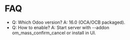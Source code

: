 # FAQ

- Q: Which Odoo version? A: 16.0 (OCA/OCB packaged).
- Q: How to enable? A: Start server with --addon om_mass_confirm_cancel or install in UI.
